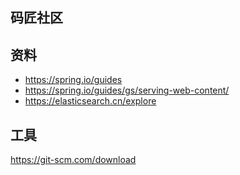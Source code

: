 ## 码匠社区

## 资料
* https://spring.io/guides
* https://spring.io/guides/gs/serving-web-content/
* https://elasticsearch.cn/explore

## 工具
https://git-scm.com/download
